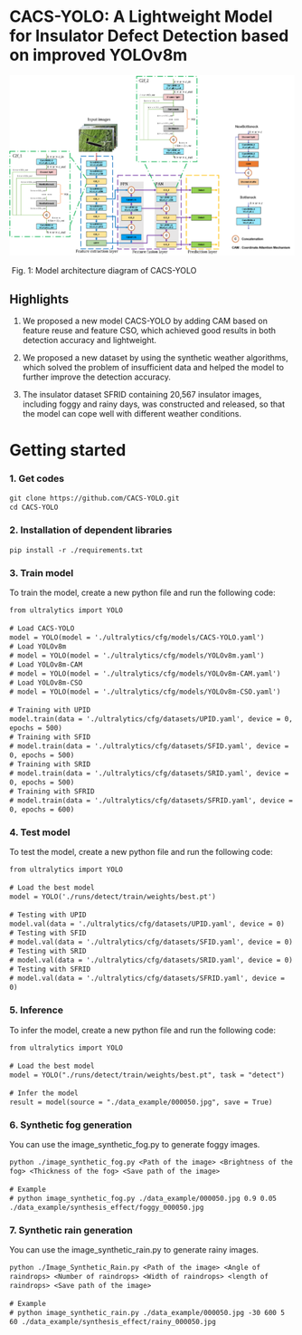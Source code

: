 # CACS-YOLO: A Lightweight Model for Insulator Defect Detection based on improved YOLOv8m

![Model architecture diagram of CACS-YOLO](https://github.com/Deepleen/CACS-YOLO/blob/main/Model%20architecture%20diagram%20of%20CACS-YOLO.png)

​                                                        Fig. 1: Model architecture diagram of CACS-YOLO



## **Highlights**

1) We proposed a new model CACS-YOLO by adding CAM based on feature reuse and feature CSO, which achieved good results in both detection accuracy and lightweight.

2) We proposed a new dataset by using the synthetic weather algorithms, which solved the problem of insufficient data and helped the model to further improve the detection accuracy.

3) The insulator dataset SFRID containing 20,567 insulator images, including foggy and rainy days, was constructed and released, so that the model can cope well with different weather conditions.

# Getting started

### 1. Get codes

```
git clone https://github.com/CACS-YOLO.git
cd CACS-YOLO
```

### 2. Installation of dependent libraries

```
pip install -r ./requirements.txt
```

### 3. Train model

To train the model, create a new python file and run the following code:

```
from ultralytics import YOLO

# Load CACS-YOLO
model = YOLO(model = './ultralytics/cfg/models/CACS-YOLO.yaml')
# Load YOLOv8m
# model = YOLO(model = './ultralytics/cfg/models/YOLOv8m.yaml')
# Load YOLOv8m-CAM
# model = YOLO(model = './ultralytics/cfg/models/YOLOv8m-CAM.yaml')
# Load YOLOv8m-CSO
# model = YOLO(model = './ultralytics/cfg/models/YOLOv8m-CSO.yaml')

# Training with UPID
model.train(data = './ultralytics/cfg/datasets/UPID.yaml', device = 0, epochs = 500)
# Training with SFID
# model.train(data = './ultralytics/cfg/datasets/SFID.yaml', device = 0, epochs = 500)
# Training with SRID
# model.train(data = './ultralytics/cfg/datasets/SRID.yaml', device = 0, epochs = 500)
# Training with SFRID
# model.train(data = './ultralytics/cfg/datasets/SFRID.yaml', device = 0, epochs = 600)
```

### 4. Test model

To test the model, create a new python file and run the following code:

```
from ultralytics import YOLO

# Load the best model
model = YOLO('./runs/detect/train/weights/best.pt')

# Testing with UPID
model.val(data = './ultralytics/cfg/datasets/UPID.yaml', device = 0)
# Testing with SFID
# model.val(data = './ultralytics/cfg/datasets/SFID.yaml', device = 0)
# Testing with SRID
# model.val(data = './ultralytics/cfg/datasets/SRID.yaml', device = 0)
# Testing with SFRID
# model.val(data = './ultralytics/cfg/datasets/SFRID.yaml', device = 0)
```

### 5. Inference

To infer the model, create a new python file and run the following code:

```
from ultralytics import YOLO

# Load the best model
model = YOLO("./runs/detect/train/weights/best.pt", task = "detect")

# Infer the model
result = model(source = "./data_example/000050.jpg", save = True)
```

### 6. Synthetic fog generation

You can use the image_synthetic_fog.py to generate foggy images. 

```
python ./image_synthetic_fog.py <Path of the image> <Brightness of the fog> <Thickness of the fog> <Save path of the image>

# Example
# python image_synthetic_fog.py ./data_example/000050.jpg 0.9 0.05 ./data_example/synthesis_effect/foggy_000050.jpg
```

### 7. Synthetic rain generation

You can use the image_synthetic_rain.py to generate rainy images. 

```
python ./Image_Synthetic_Rain.py <Path of the image> <Angle of raindrops> <Number of raindrops> <Width of raindrops> <length of raindrops> <Save path of the image>

# Example
# python image_synthetic_rain.py ./data_example/000050.jpg -30 600 5 60 ./data_example/synthesis_effect/rainy_000050.jpg
```

